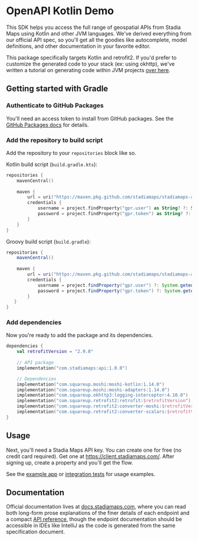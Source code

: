 # OpenAPI Kotlin Demo

This SDK helps you access the full range of geospatial APIs from Stadia Maps using Kotlin and other JVM languages.
We've derived everything from our official API spec, so you'll get all the goodies like autocomplete, model definitions,
and other documentation in your favorite editor.

This package specifically targets Kotlin and retrofit2. If you'd prefer to customize the generated code to
your stack (ex: using okhttp), we've written a tutorial on generating code within JVM projects
[over here](https://docs.stadiamaps.com/tutorials/getting-started-with-geospatial-apis-in-kotlin-openapi/).

## Getting started with Gradle

### Authenticate to GitHub Packages

You'll need an access token to install from GitHub packages. See the [GitHub Packages docs](https://docs.github.com/en/packages/working-with-a-github-packages-registry/working-with-the-gradle-registry#authenticating-to-github-packages)
for details.

### Add the repository to build script

Add the repository to your `repositories` block like so.

Kotlin build script (`build.gradle.kts`):

```kotlin
repositories {
    mavenCentral()
    
    maven {
        url = uri("https://maven.pkg.github.com/stadiamaps/stadiamaps-api-kotlin")
        credentials {
            username = project.findProperty("gpr.user") as String? ?: System.getenv("USERNAME")
            password = project.findProperty("gpr.token") as String? ?: System.getenv("TOKEN")
        }
    }
}
```

Groovy build script (`build.gradle`):

```groovy
repositories {
    mavenCentral()
    
    maven {
        url = uri("https://maven.pkg.github.com/stadiamaps/stadiamaps-api-kotlin")
        credentials {
            username = project.findProperty("gpr.user") ?: System.getenv("USERNAME")
            password = project.findProperty("gpr.token") ?: System.getenv("TOKEN")
        }
   }
}
```

### Add dependencies

Now you're ready to add the package and its dependencies.

```kotlin
dependencies {
    val retrofitVersion = "2.9.0"
    
    // API package
    implementation("com.stadiamaps:api:1.0.0")

    // Dependencies
    implementation("com.squareup.moshi:moshi-kotlin:1.14.0")
    implementation("com.squareup.moshi:moshi-adapters:1.14.0")
    implementation("com.squareup.okhttp3:logging-interceptor:4.10.0")
    implementation("com.squareup.retrofit2:retrofit:$retrofitVersion")
    implementation("com.squareup.retrofit2:converter-moshi:$retrofitVersion")
    implementation("com.squareup.retrofit2:converter-scalars:$retrofitVersion")
}
```

## Usage

Next, you'll need a Stadia Maps API key. You can create one for free (no credit card required).
Get one at https://client.stadiamaps.com/. After signing up, create a property and you'll get
the flow.

See the [example app](example/src/main/kotlin/Main.kt) or [integration tests](generated-client/src/test/kotlin)
for usage examples.

## Documentation

Official documentation lives at [docs.stadiamaps.com](https://docs.stadiamaps.com/), where you can read
both long-form prose explanations of the finer details of each endpoint and a
compact [API reference](https://docs.stadiamaps.com/api-reference/), though the endpoint documentation should be
accessible in IDEs like IntelliJ as the code is generated from the same specification document.